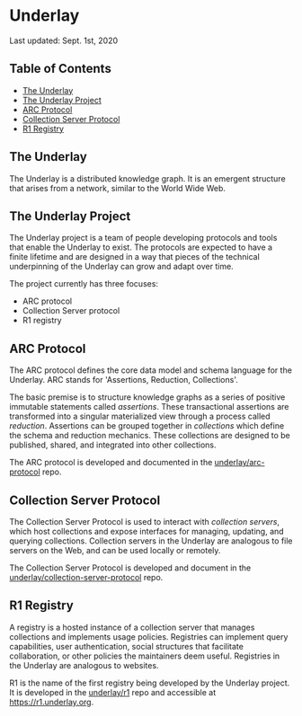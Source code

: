 # Underlay

Last updated: Sept. 1st, 2020

## Table of Contents

- [The Underlay](#the-underlay)
- [The Underlay Project](#the-underlay-project)
- [ARC Protocol](#arc-protocol)
- [Collection Server Protocol](#collection-server-protocol)
- [R1 Registry](#r1-registry)

## The Underlay

The Underlay is a distributed knowledge graph. It is an emergent structure that arises from a network, similar to the World Wide Web. 

## The Underlay Project

The Underlay project is a team of people developing protocols and tools that enable the Underlay to exist. The protocols are expected to have a finite lifetime and are designed in a way that pieces of the technical underpinning of the Underlay can grow and adapt over time.

The project currently has three focuses:
- ARC protocol
- Collection Server protocol
- R1 registry

## ARC Protocol

The ARC protocol defines the core data model and schema language for the Underlay. ARC stands for 'Assertions, Reduction, Collections'.

The basic premise is to structure knowledge graphs as a series of positive immutable statements called _assertions_. These transactional assertions are transformed into a singular materialized view through a process called _reduction_. Assertions can be grouped together in _collections_ which define the schema and reduction mechanics. These collections are designed to be published, shared, and integrated into other collections.

The ARC protocol is developed and documented in the [underlay/arc-protocol](https://github.com/underlay/arc-protocol/) repo.

## Collection Server Protocol

The Collection Server Protocol is used to interact with _collection servers_, which host collections and expose interfaces for managing, updating, and querying collections. Collection servers in the Underlay are analogous to file servers on the Web, and can be used locally or remotely.

The Collection Server Protocol is developed and document in the [underlay/collection-server-protocol](https://github.com/underlay/collection-server-protocol) repo.

## R1 Registry

A registry is a hosted instance of a collection server that manages collections and implements usage policies. Registries can implement query capabilities, user authentication, social structures that facilitate collaboration, or other policies the maintainers deem useful. Registries in the Underlay are analogous to websites.

R1 is the name of the first registry being developed by the Underlay project. It is developed in the [underlay/r1](https://github.com/underlay/r1/) repo and accessible at https://r1.underlay.org.
